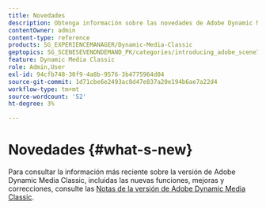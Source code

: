 ```yaml
---
title: Novedades
description: Obtenga información sobre las novedades de Adobe Dynamic Media Classic mediante las notas de la versión actual.
contentOwner: admin
content-type: reference
products: SG_EXPERIENCEMANAGER/Dynamic-Media-Classic
geptopics: SG_SCENESEVENONDEMAND_PK/categories/introducing_adobe_scene7
feature: Dynamic Media Classic
role: Admin,User
exl-id: 94cfb748-30f9-4a8b-9576-3b4775964d04
source-git-commit: 1d71cbe6e2493ac8d47e837a20e194b6ae7a22d4
workflow-type: tm+mt
source-wordcount: '52'
ht-degree: 3%

---
```


# Novedades {#what-s-new}

Para consultar la información más reciente sobre la versión de Adobe Dynamic Media Classic, incluidas las nuevas funciones, mejoras y correcciones, consulte las [Notas de la versión de Adobe Dynamic Media Classic](https://experienceleague.adobe.com/docs/dynamic-media-developer-resources/release-notes/s7rn2017.html).
